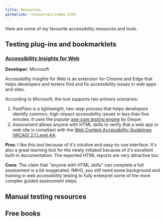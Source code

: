 ```yaml
---
title: Resources
permalink: /resources/index.html
---
```

Here are some of my favourite accessibility resources and tools.

## Testing plug-ins and bookmarklets

### [Accessibility Insights for Web](https://accessibilityinsights.io/docs/en/web/overview/)

**Developer**: Microsoft

Accessibility Insights for Web is an extension for Chrome and Edge that helps developers and testers find and fix accessibility issues in web apps and sites.

According to Microsoft, the tool supports two primary scenarios:

1. *FastPass* is a lightweight, two-step process that helps developers identify common, high-impact accessibility issues in less than five minutes. It uses the popular [axe-core testing engine](https://github.com/dequelabs/axe-core) by Deque. 
2. *Assessment* allows anyone with HTML skills to verify that a web app or web site is compliant with the [Web Content Accessibility Guidelines (WCAG) 2.1 Level AA](https://www.w3.org/WAI/WCAG21/quickref/?versions=2.1&levels=aaa).

**Pros**: I like this tool because of it's intuitive and easy-to-use interface. It's also a great learning tool for the newly initiated because of it's excellent built-in documentation. The exported HTML reports are very attractive too.

**Cons**: The claim that "anyone with HTML skills" can complete a full assessment is a bit exagerated. IMHO, you still need some background and training in web accessibility testing to fully enterpret some of the more complex guided assessment steps.

## Manual testing resources

## Free books